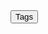 <head>
  <link rel="stylesheet" type="text/css" href="/docs/button.css">
 </head>
 
<body>
  <!--   <button style="--clr:#EA00FF"><span>Tags</span><i></i></button> -->
  <!-- <button style="--clr:#FFF01F"><span>Tags</span><i></i></button> -->
  <!-- <button style="--clr:#7FFF00"><span>Tags</span><i></i></button> -->
  <!-- <button style="--clr:#FF5E00"><span>Tags</span><i></i></button> -->
  <button onclick="document.getElementById('tags').style.display='inline'" style="--clr:#8A2BE2"><span>Tags</span><i></i></button>

</body>
<div id="tags" style="display:none">
<span class="tag-back">
  <span>Apache</span> <span>Web</span> <span>Outdated Software</span> <span>Metasploit</span>  <span>Bash</span> <span>Web Site Structure Discovery</span> <span>SUDO Exploitation</span> <span>Remote Code Execution</span>
</span>
                                               
 <span class="tag-back">hjkegbndjkngdkgdgndkjgdkgkg</span>


```python
def greeting(name):
    print("Hello, " + name + "!")
    
greeting("Alice")
```

